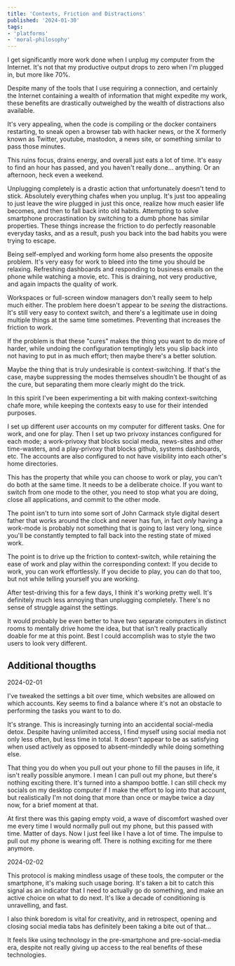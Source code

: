 ```yaml
---
title: 'Contexts, Friction and Distractions'
published: '2024-01-30'
tags:
- 'platforms'
- 'moral-philosophy'
---
```


I get significantly more work done when I unplug my computer from the Internet.  It's not that my productive output drops to zero when I'm plugged in, but more like 70%.

Despite many of the tools that I use requiring a connection, and certainly the Internet containing a wealth of information that might expedite my work, these benefits are drastically outweighed by the wealth of distractions also available.

It's very appealing, when the code is compiling or the docker containers restarting, to sneak open a browser tab with hacker news, or the &Chi; formerly known as Twitter, youtube, mastodon, a news site, or something similar to pass those minutes.

This ruins focus, drains energy, and overall just eats a lot of time.  It's easy to find an hour has passed, and you haven't really done... anything.  Or an afternoon, heck even a weekend.

Unplugging completely is a drastic action that unfortunately doesn't tend to stick.  Absolutely everything chafes when you unplug.  It's just too appealing to just leave the wire plugged in just this once, realize how much easier life becomes, and then to fall back into old habits.  Attempting to solve smartphone procrastination by switching to a dumb phone has similar properties.  These things increase the friction to do perfectly reasonable everyday tasks, and as a result, push you back into the bad habits you were trying to escape.

Being self-emplyed and working form home also presents the opposite problem.  It's very easy for work to bleed into the time you should be relaxing.  Refreshing dashboards and responding to business emails on the phone while watching a movie, etc.  This is draining, not very productive, and again impacts the quality of work.

Workspaces or full-screen window managers don't really seem to help much either.  The problem here doesn't appear to be *seeing* the distractions.  It's still very easy to context switch, and there's a legitimate use in doing multiple things at the same time sometimes.  Preventing that increases the friction to work.

If the problem is that these "cures" makes the thing you want to do more of harder, while undoing the configuration temptingly lets you slip back into not having to put in as much effort; then maybe there's a better solution.

Maybe the thing that is truly undesirable is context-switching.  If that's the case, maybe suppressing the modes themselves shoudln't be thought of as the cure, but separating them more clearly might do the trick.

In this spirit I've been experimenting a bit with making context-switching chafe more, while keeping the contexts easy to use for their intended purposes.

I set up different user accounts on my computer for different tasks.  One for work, and one for play.  Then I set up two privoxy instances configured for each mode;  a work-privoxy that blocks social media, news-sites and other time-wasters, and a play-privoxy that blocks github, systems dashboards, etc.  The accounts are also configured to not have visibility into each other's home directories.

This has the property that while you can choose to work or play, you can't do both at the same time.  It needs to be a deliberate choice.  If you want to switch from one mode to the other, you need to stop what you are doing, close all applications, and commit to the other mode.

The point isn't to turn into some sort of John Carmack style digital desert father that works around the clock and never has fun, in fact *only* having a work-mode is probably not something that is going to last very long, since you'll be constantly tempted to fall back into the resting state of mixed work.

The point is to drive up the friction to context-switch, while retaining the ease of work and play within the corresponding context:  If you decide to work, you can work effortlessly.  If you decide to play, you can do that too, but not while telling yourself you are working.

After test-driving this for a few days, I think it's working pretty well.  It's definitely much less annoying than unplugging completely.  There's no sense of struggle against the settings.

It would probably be even better to have two separate computers in distinct rooms to mentally drive home the idea, but that isn't really practically doable for me at this point.  Best I could accomplish was to style the two users to look very different.

## Additional thougths

2024-02-01

I've tweaked the settings a bit over time, which websites are allowed on which accounts.  Key seems to find a balance where it's not an obstacle to performing the tasks you want to to do. 

It's strange.  This is increasingly turning into an accidental social-media detox.  Despite having unlimited access, I find myself using social media not only less often, but less time in total.  It doesn't appear to be as satisfying when  used actively as opposed to absent-mindedly while doing something else. 

That thing you do when you pull out your phone to fill the pauses in life, it isn't really possible anymore.  I mean I can pull out my phone, but there's nothing exciting there.  It's turned into a shampoo bottle.  I can still check my socials on my desktop computer if I make the effort to log into that account, but realistically I'm not doing that more than once or maybe twice a day now, for a brief moment at that.

At first there was this gaping empty void, a wave of discomfort washed over me every time I would normally pull out my phone, but this passed with time.  Matter of days.  Now I just feel like I have a lot of time.  The impulse to pull out my phone is wearing off.  There is nothing exciting for me there anymore.  

2024-02-02

This protocol is making mindless usage of these tools, the computer or the smartphone, it's making such usage boring.  It's taken a bit to catch this signal as an indicator that I need to actually go do something, and make an active choice on what to do next.  It's like a decade of conditioning is unravelling, and fast.

I also think boredom is vital for creativity, and in retrospect, opening and closing social media tabs has definitely been taking a bite out of that...  

It feels like using technology in the pre-smartphone and pre-social-media era, despite not really giving up access to the real benefits of these technologies. 